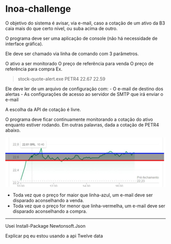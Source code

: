 # Inoa-challenge

O objetivo do sistema é avisar, via e-mail, caso a cotação de um ativo da B3 caia mais do que certo nível, ou suba acima de outro.

O programa deve ser uma aplicação de console (não há necessidade de interface gráfica).

Ele deve ser chamado via linha de comando com 3 parâmetros.

O ativo a ser monitorado
O preço de referência para venda
O preço de referência para compra
Ex.

> stock-quote-alert.exe PETR4 22.67 22.59 

Ele deve ler de um arquivo de configuração com:
    - O e-mail de destino dos alertas
    - As configurações de acesso ao servidor de SMTP que irá enviar o e-mail

A escolha da API de cotação é livre.

O programa deve ficar continuamente monitorando a cotação do ativo enquanto estiver rodando.
Em outras palavras, dada a cotação de PETR4 abaixo.

![imagem](./desafiobroker.JPG "Imagem do Desafio") 

- Toda vez que o preço for maior que linha-azul, um e-mail deve ser disparado aconselhando a venda.
- Toda vez que o preço for menor que linha-vermelha, um e-mail deve ser disparado aconselhando a compra.



----

Usei Install-Package Newtonsoft.Json

Explicar pq eu estou usando a api Twelve data